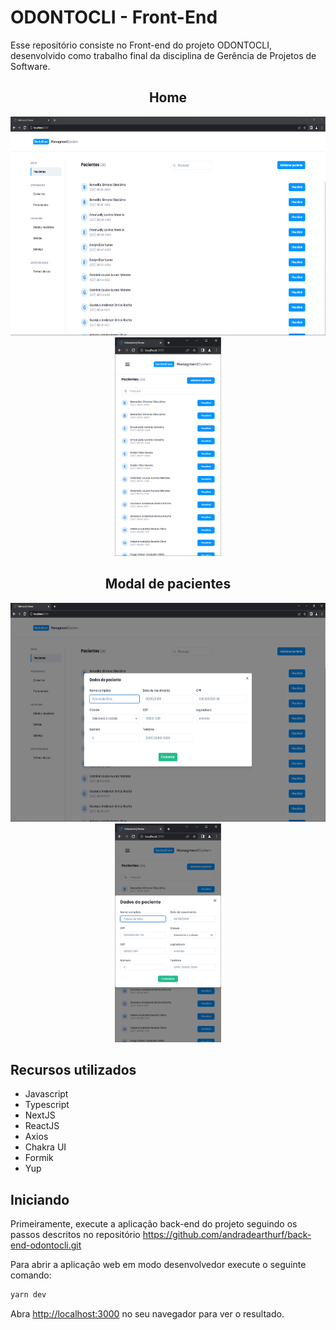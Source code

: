 # ODONTOCLI - Front-End

Esse repositório consiste no Front-end do projeto ODONTOCLI, desenvolvido como trabalho final da disciplina de Gerência de Projetos de Software.

<div align="center"><h2>Home</h2></div>
<div align='center'>
  <img src='./github_assets/web_home.png' alt='demo-web' height='350'>
  <img src='./github_assets/mobile_home.png' alt='demo-web' height='350'>
</div>

<div align="center"><h2>Modal de pacientes</h2></div>
<div align='center'>
  <img src='./github_assets/web_modal.png' alt='demo-web' height='350'>
  <img src='./github_assets/mobile_modal.png' alt='demo-web' height='350'>
</div>

## Recursos utilizados

- Javascript
- Typescript
- NextJS
- ReactJS
- Axios
- Chakra UI
- Formik
- Yup

## Iniciando

Primeiramente, execute a aplicação back-end do projeto seguindo os passos descritos no repositório https://github.com/andradearthurf/back-end-odontocli.git

Para abrir a aplicação web em modo desenvolvedor execute o seguinte comando:
  ```bash
  yarn dev
  ```
Abra [http://localhost:3000](http://localhost:3000) no seu navegador para ver o resultado.
